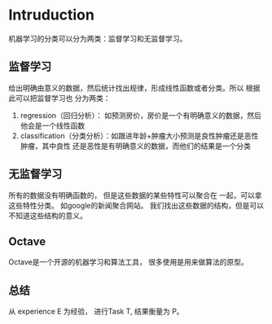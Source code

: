 
# Intruduction

机器学习的分类可以分为两类：监督学习和无监督学习。

## 监督学习
给出明确由意义的数据，然后统计找出规律，形成线性函数或者分类。所以 根据此可以把监督学习也
分为两类：

1. regression（回归分析）： 如预测房价，房价是一个有明确意义的数据，然后他会是一个线性函数
2. classification（分类分析）：如跟进年龄+肿瘤大小预测是良性肿瘤还是恶性肿瘤，其中良性
还是恶性是有明确意义的数据，而他们的结果是一个分类
## 无监督学习
所有的数据没有明确函数的， 但是这些数据的某些特性可以聚合在 一起，可以拿这些特性分类。
如google的新闻聚合网站。 我们找出这些数据的结构，但是可以不知道这些结构的意义。

## Octave
Octave是一个开源的机器学习和算法工具， 很多使用是用来做算法的原型。

## 总结
从 experience E 为经验， 进行Task T, 结果衡量为 P。
